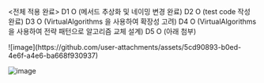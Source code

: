 <전체 적용 완료>
D1 O (메서드 추상화 및 네이밍 변경 완료)
D2 O (test code 작성 완료)
D3 O (VirtualAlgorithms 을 사용하여 확장성 고려)
D4 O (VirtualAlgorithms 을 사용하여 전략 패턴으로 알고리즘 교체 설계)
D5 O (아래 첨부)

<Coverage>
![image](https://github.com/user-attachments/assets/5cd90893-b0ed-4e6f-a4e6-ba668f930937)


![image](https://github.com/user-attachments/assets/342f33b5-25ab-4868-8ecb-036fd3cba7b1)
